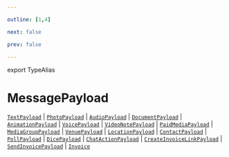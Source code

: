 ```yaml
---

outline: [1,4]

next: false

prev: false

---
```


export TypeAlias
# MessagePayload

[`TextPayload`](../interfaces/TextPayload.md) \| [`PhotoPayload`](../interfaces/PhotoPayload.md) \| [`AudioPayload`](../interfaces/AudioPayload.md) \| [`DocumentPayload`](../interfaces/DocumentPayload.md) \| [`AnimationPayload`](../interfaces/AnimationPayload.md) \| [`VoicePayload`](../interfaces/VoicePayload.md) \| [`VideoNotePayload`](../interfaces/VideoNotePayload.md) \| [`PaidMediaPayload`](../interfaces/PaidMediaPayload.md) \| [`MediaGroupPayload`](../interfaces/MediaGroupPayload.md) \| [`VenuePayload`](../interfaces/VenuePayload.md) \| [`LocationPayload`](../interfaces/LocationPayload.md) \| [`ContactPayload`](../interfaces/ContactPayload.md) \| [`PollPayload`](../interfaces/PollPayload.md) \| [`DicePayload`](../interfaces/DicePayload.md) \| [`ChatActionPayload`](../interfaces/ChatActionPayload.md) \| [`CreateInvoiceLinkPayload`](../interfaces/CreateInvoiceLinkPayload.md) \| [`SendInvoicePayload`](../interfaces/SendInvoicePayload.md) \| [`Invoice`](../classes/Invoice.md)
